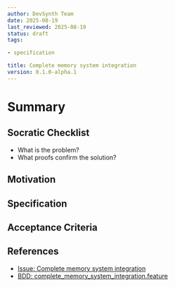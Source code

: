 ```yaml
---
author: DevSynth Team
date: 2025-08-19
last_reviewed: 2025-08-19
status: draft
tags:

- specification

title: Complete memory system integration
version: 0.1.0-alpha.1
---
```


<!--
Required metadata fields:
- author: document author
- date: creation date
- last_reviewed: last review date
- status: draft | review | published
- tags: search keywords
- title: short descriptive name
- version: specification version
-->

# Summary

## Socratic Checklist
- What is the problem?
- What proofs confirm the solution?

## Motivation

## Specification

## Acceptance Criteria

## References

- [Issue: Complete memory system integration](../../issues/Complete-memory-system-integration.md)
- [BDD: complete_memory_system_integration.feature](../../tests/behavior/features/complete_memory_system_integration.feature)
